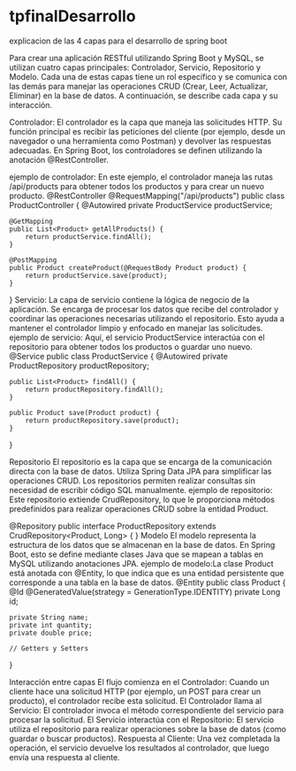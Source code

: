 # tpfinalDesarrollo
explicacion de las 4 capas para el desarrollo de spring boot

Para crear una aplicación RESTful utilizando Spring Boot y MySQL, se utilizan cuatro capas principales: Controlador, Servicio, Repositorio y Modelo. Cada una de estas capas tiene un rol específico y se comunica con las demás para manejar las operaciones CRUD (Crear, Leer, Actualizar, Eliminar) en la base de datos. A continuación, se describe cada capa y su interacción.

Controlador:
El controlador es la capa que maneja las solicitudes HTTP. Su función principal es recibir las peticiones del cliente (por ejemplo, desde un navegador o una herramienta como Postman) y devolver las respuestas adecuadas. En Spring Boot, los controladores se definen utilizando la anotación @RestController.

ejemplo de controlador: En este ejemplo, el controlador maneja las rutas /api/products para obtener todos los productos y para crear un nuevo producto.
@RestController
@RequestMapping("/api/products")
public class ProductController {
    @Autowired
    private ProductService productService;

    @GetMapping
    public List<Product> getAllProducts() {
        return productService.findAll();
    }

    @PostMapping
    public Product createProduct(@RequestBody Product product) {
        return productService.save(product);
    }
}
Servicio: 
La capa de servicio contiene la lógica de negocio de la aplicación. Se encarga de procesar los datos que recibe del controlador y coordinar las operaciones necesarias utilizando el repositorio. Esto ayuda a mantener el controlador limpio y enfocado en manejar las solicitudes.
ejemplo de servicio: Aquí, el servicio ProductService interactúa con el repositorio para obtener todos los productos o guardar uno nuevo.
@Service
public class ProductService {
    @Autowired
    private ProductRepository productRepository;

    public List<Product> findAll() {
        return productRepository.findAll();
    }

    public Product save(Product product) {
        return productRepository.save(product);
    }
}

Repositorio
El repositorio es la capa que se encarga de la comunicación directa con la base de datos. Utiliza Spring Data JPA para simplificar las operaciones CRUD. Los repositorios permiten realizar consultas sin necesidad de escribir código SQL manualmente.
ejemplo de repositorio: Este repositorio extiende CrudRepository, lo que le proporciona métodos predefinidos para realizar operaciones CRUD sobre la entidad Product.

@Repository
public interface ProductRepository extends CrudRepository<Product, Long> {
}
Modelo
El modelo representa la estructura de los datos que se almacenan en la base de datos. En Spring Boot, esto se define mediante clases Java que se mapean a tablas en MySQL utilizando anotaciones JPA.
ejemplo de modelo:La clase Product está anotada con @Entity, lo que indica que es una entidad persistente que corresponde a una tabla en la base de datos.
@Entity
public class Product {
    @Id
    @GeneratedValue(strategy = GenerationType.IDENTITY)
    private Long id;
    
    private String name;
    private int quantity;
    private double price;

    // Getters y Setters
}

Interacción entre capas
El flujo comienza en el Controlador: Cuando un cliente hace una solicitud HTTP (por ejemplo, un POST para crear un producto), el controlador recibe esta solicitud.
El Controlador llama al Servicio: El controlador invoca el método correspondiente del servicio para procesar la solicitud.
El Servicio interactúa con el Repositorio: El servicio utiliza el repositorio para realizar operaciones sobre la base de datos (como guardar o buscar productos).
Respuesta al Cliente: Una vez completada la operación, el servicio devuelve los resultados al controlador, que luego envía una respuesta al cliente.
